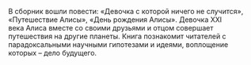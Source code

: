 <!--2017-02-16 19:21:13-->
В сборник вошли повести: «Девочка с которой ничего не случится», «Путешествие Алисы», «День рождения Алисы». Девочка XXI века Алиса вместе со своими друзьями и отцом совершает путешествия на другие планеты.
    Книга познакомит читателей с парадоксальными научными гипотезами и идеями, воплощение которых – дело будущего.